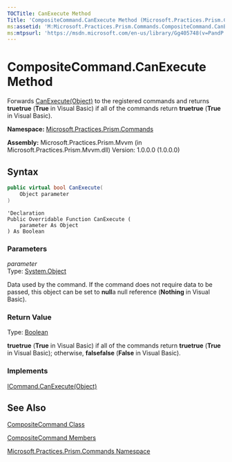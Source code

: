 ```yaml
---
TOCTitle: CanExecute Method
Title: 'CompositeCommand.CanExecute Method (Microsoft.Practices.Prism.Commands)'
ms:assetid: 'M:Microsoft.Practices.Prism.Commands.CompositeCommand.CanExecute(System.Object)'
ms:mtpsurl: 'https://msdn.microsoft.com/en-us/library/Gg405748(v=PandP.50)'
---
```



# CompositeCommand.CanExecute Method

Forwards [CanExecute(Object)](http://msdn.microsoft.com/en-us/library/ms604093) to the registered commands and returns **truetrue** (**True** in Visual Basic) if all of the commands return **truetrue** (**True** in Visual Basic).

**Namespace:** [Microsoft.Practices.Prism.Commands](https://msdn.microsoft.com/en-us/library/microsoft.practices.prism.commands(v=pandp.50))

**Assembly:** Microsoft.Practices.Prism.Mvvm (in Microsoft.Practices.Prism.Mvvm.dll) Version: 1.0.0.0 (1.0.0.0)

## Syntax

```C#
public virtual bool CanExecute(
	Object parameter
)
```
```VB
'Declaration
Public Overridable Function CanExecute ( 
	parameter As Object
) As Boolean
```

### Parameters

*parameter*  
Type: [System.Object](http://msdn.microsoft.com/en-us/library/e5kfa45b)

Data used by the command. If the command does not require data to be passed, this object can be set to **null**a null                   reference (**Nothing** in Visual Basic).

### Return Value

Type: [Boolean](http://msdn.microsoft.com/en-us/library/a28wyd50)

**truetrue** (**True** in Visual Basic) if all of the commands return **truetrue** (**True** in Visual Basic); otherwise, **falsefalse** (**False** in Visual Basic).
### Implements

[ICommand.CanExecute(Object)](http://msdn.microsoft.com/en-us/library/ms604093)

## See Also

[CompositeCommand Class](https://msdn.microsoft.com/en-us/library/microsoft.practices.prism.commands.compositecommand(v=pandp.50))

[CompositeCommand Members](https://msdn.microsoft.com/en-us/library/microsoft.practices.prism.commands.compositecommand_members(v=pandp.50))

[Microsoft.Practices.Prism.Commands Namespace](https://msdn.microsoft.com/en-us/library/microsoft.practices.prism.commands(v=pandp.50))
